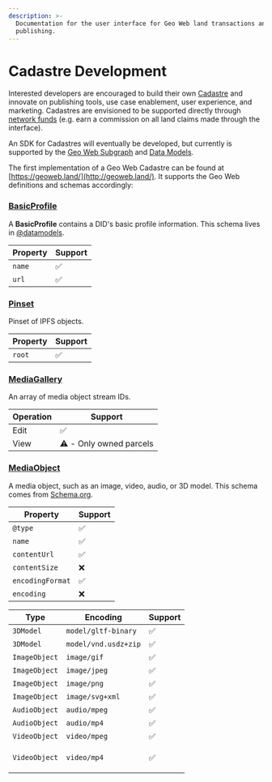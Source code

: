 ```yaml
---
description: >-
  Documentation for the user interface for Geo Web land transactions and
  publishing.
---
```


# Cadastre Development

Interested developers are encouraged to build their own [Cadastre](../concepts/cadastre-intro.md) and innovate on publishing tools, use case enablement, user experience, and marketing. Cadastres are envisioned to be supported directly through [network funds](../concepts/network-funds.md) (e.g. earn a commission on all land claims made through the interface).

An SDK for Cadastres will eventually be developed, but currently is supported by the [Geo Web Subgraph](subgraph/) and [Data Models](data-models.md).

The first implementation of a Geo Web Cadastre can be found at [https://geoweb.land/](http://geoweb.land/).  It supports the Geo Web definitions and schemas accordingly:

### [BasicProfile](https://github.com/Geo-Web-Project/datamodels/blob/main/docs/schemas/BasicProfile.md)

A **BasicProfile** contains a DID's basic profile information. This schema lives in [@datamodels](https://github.com/ceramicstudio/datamodels).

| Property | Support |
| -------- | ------- |
| `name`   | ✅       |
| `url`    | ✅       |

### [Pinset](https://github.com/Geo-Web-Project/datamodels/blob/main/docs/schemas/Pinset.md)

Pinset of IPFS objects.

| Property | Support |
| -------- | ------- |
| `root`   | ✅       |

### [MediaGallery](https://github.com/Geo-Web-Project/datamodels/blob/main/docs/schemas/MediaGallery.md)

An array of media object stream IDs.

| Operation | Support                  |
| --------- | ------------------------ |
| Edit      | ✅                        |
| View      | ⚠️ - Only owned parcels​ |

### [MediaObject](https://github.com/Geo-Web-Project/datamodels/blob/main/docs/schemas/MediaObject.md)

A media object, such as an image, video, audio, or 3D model. This schema comes from [Schema.org](https://schema.org/MediaObject).

| Property         | Support |
| ---------------- | ------- |
| `@type`          | ✅       |
| `name`           | ✅       |
| `contentUrl`     | ✅       |
| `contentSize`    | ❌       |
| `encodingFormat` | ✅       |
| `encoding`       | ❌       |

| Type          | Encoding             | Support      |
| ------------- | -------------------- | ------------ |
| `3DModel`     | `model/gltf-binary`  | ✅            |
| `3DModel`     | `model/vnd.usdz+zip` | ✅            |
| `ImageObject` | `image/gif`          | ✅            |
| `ImageObject` | `image/jpeg`         | ✅            |
| `ImageObject` | `image/png`          | ✅            |
| `ImageObject` | `image/svg+xml`      | ✅            |
| `AudioObject` | `audio/mpeg`         | ✅            |
| `AudioObject` | `audio/mp4`          | ✅            |
| `VideoObject` | `video/mpeg`         | ✅            |
| `VideoObject` | `video/mp4`          | <p>✅<br></p> |

